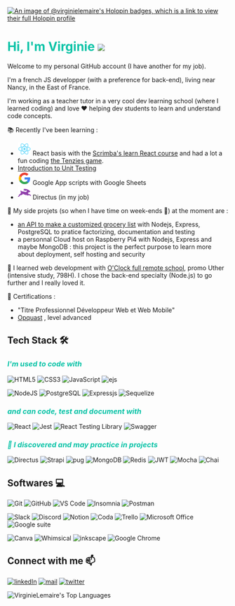 
[![An image of @virginielemaire's Holopin badges, which is a link to view their full Holopin profile](https://holopin.me/virginielemaire)](https://holopin.io/@virginielemaire)

# <span style="color:#0ac3a7">Hi, I'm Virginie <img src="https://media.giphy.com/media/hvRJCLFzcasrR4ia7z/giphy.gif" width="25px"> </span>

Welcome to my personal GitHub account (I have another for my job).

I'm a french JS developper (with a preference for back-end), living near Nancy, in the East of France.  

I'm working as a teacher tutor in a very cool dev learning school (where I learned coding) and love ♥️ helping dev students to learn and understand code concepts.
 
📚 Recently I've been learning :
- ![React logo](./react.svg) React basis with the [Scrimba's learn React course](https://scrimba.com/learn/learnreact) and had a lot a fun coding [the Tenzies game](https://github.com/VirginieLemaire/tenzies-game).
- [Introduction to Unit Testing](https://scrimba.com/learn/unittest)
- ![Google logo](./google.svg) Google App scripts with Google Sheets
- ![Directus](./directus.svg) Directus (in my job)

🔭 My side projets (so when I have time on week-ends 🙈) at the moment are :
- [an API to make a customized grocery list](https://github.com/VirginieLemaire/My-grocery-list) with Nodejs, Express, PostgreSQL to pratice factorizing, documentation and testing
- a personnal Cloud host on Raspberry Pi4 with Nodejs, Express and maybe MongoDB : this project is the perfect purpose to learn more about deployment, self hosting and security  
 
🌱 I learned web development with [O'Clock full remote school](https://oclock.io/), promo Uther (intensive study, 798H). 
I chose the back-end specialty (Node.js) to go further and I really loved it.  

📜 Certifications :  
- "Titre Professionnel Développeur Web et Web Mobile" 
- [Opquast](https://directory.opquast.com/en/certificat/M851EC/) , level advanced

## Tech Stack 🛠

### <span style="color:#0ac3a7; font-style:italic">I'm used to code with</span>
![HTML5](https://img.shields.io/badge/HTML5-black?style=for-the-badge&logo=html5&color=ffffff)
![CSS3](https://img.shields.io/badge/CSS3-black?style=for-the-badge&logo=css3&logoColor=2bcbba&color=ffffff)
![JavaScript](https://img.shields.io/badge/JavaScript-black?style=for-the-badge&logo=javascript&color=ffffff)
![ejs](https://img.shields.io/badge/-<%=_EJS_%>-black?style=for-the-badge&color=ffffff)

![NodeJS](https://img.shields.io/badge/-NodeJS-black?style=for-the-badge&logo=nodedotjs&color=ffffff)
![PostgreSQL](https://img.shields.io/badge/-PostgreSQL-black?style=for-the-badge&logo=postgresql&color=ffffff)
![Expressjs](https://img.shields.io/badge/-express-black?style=for-the-badge&logo=express&color=ffffff&logoColor=black)
![Sequelize](https://img.shields.io/badge/-sequelize-black?style=for-the-badge&logo=sequelize&color=ffffff)

### <span style="color:#0ac3a7; font-style:italic">and can code, test and document with</span>
![React](https://img.shields.io/badge/-react-black?style=for-the-badge&logo=react&logoColor=61DAFB&color=ffffff)
![Jest](https://img.shields.io/badge/-jest-black?style=for-the-badge&logo=jest&logoColor=C21325&color=ffffff)
![React Testing Library](https://img.shields.io/badge/-Testing%20Library-black?style=for-the-badge&logo=testing-library&logoColor=E3332&color=ffffff)
![Swagger](https://img.shields.io/badge/-swagger.io-black?style=for-the-badge&logo=swagger&color=ffffff)


### <span style="color:#0ac3a7; font-style:italic">🔎 I discovered and may practice in projects</span>

![Directus](https://img.shields.io/badge/Directus-black?style=for-the-badge&logo=Directus&color=ffffff&logoColor=6544FC)
![Strapi](https://img.shields.io/badge/strapi-black?style=for-the-badge&logo=strapi&color=ffffff&logoColor=4945FF)
![pug](https://img.shields.io/badge/Pug-black?style=for-the-badge&logo=pug&color=ffffff)
![MongoDB](https://img.shields.io/badge/MongoDB-black?style=for-the-badge&logo=MongoDB&color=ffffff)
![Redis](https://img.shields.io/badge/Redis-black?style=for-the-badge&logo=Redis&color=ffffff)
![JWT](https://img.shields.io/badge/jwt-black?style=for-the-badge&logo=jsonwebtokens&logoColor=2bcbba&color=ffffff)
![Mocha](https://img.shields.io/badge/mocha-black?style=for-the-badge&logo=mocha&color=ffffff)
![Chai](https://img.shields.io/badge/chai-black?style=for-the-badge&logo=chai&logoColor=brown&color=ffffff)

## Softwares 💻

![Git](https://img.shields.io/badge/-Git-black?style=for-the-badge&logo=git&color=ffffff)
![GitHub](https://img.shields.io/badge/-GitHub-181717?style=for-the-badge&logo=github&logoColor=a55eea&color=ffffff)
![VS Code](https://img.shields.io/badge/-VS%20Code-007ACC?style=for-the-badge&logo=visual-studio-code&logoColor=blue&color=ffffff)
![Insomnia](https://img.shields.io/badge/-insomnia-007ACC?style=for-the-badge&logo=insomnia&logoColor=4000BF&color=ffffff)
![Postman](https://img.shields.io/badge/-postman-007ACC?style=for-the-badge&logo=postman&logoColor=FF6C37&color=ffffff)

![Slack](https://img.shields.io/badge/-Slack-05122A?style=for-the-badge&logo=Slack&logoColor=orange&color=ffffff)
![Discord](https://img.shields.io/badge/Discord-black?style=for-the-badge&logo=discord&color=ffffff)
![Notion](https://img.shields.io/badge/-Notion-black?style=for-the-badge&logo=Notion&logoColor=black&color=ffffff)
![Coda](https://img.shields.io/badge/-Coda-black?style=for-the-badge&logo=Coda&logoColor=black&color=ffffff&logoColor=orange)
![Trello](https://img.shields.io/badge/-Trello-black?style=for-the-badge&logo=Trello&logoColor=black&color=ffffff)
![Microsoft Office](https://img.shields.io/badge/-Microsoft%20Office-black?style=for-the-badge&logo=microsoftoffice&logoColor=red&color=ffffff)
![Google suite](https://img.shields.io/badge/-GOOGLE_SUITE-black?style=for-the-badge&logo=Google&logoColor=00AC47&color=ffffff)

![Canva](https://img.shields.io/badge/-Canva-05122A?style=for-the-badge&logo=Canva&color=ffffff)
![Whimsical](https://img.shields.io/badge/-Whimsical-black?style=for-the-badge&color=ffffff)
![inkscape](https://img.shields.io/badge/-inkscape-05122A?style=for-the-badge&logo=inkscape&logoColor=black&color=ffffff)
![Google Chrome](https://img.shields.io/badge/Chrome-black?style=for-the-badge&logo=google-chrome&color=ffffff)


## Connect with me 📫

[![linkedIn](https://img.shields.io/static/v1?message=LINKEDIN&label=&logo=LINKEDIN&style=for-the-badge&color=darkblue)][linkedin]
[![mail](https://img.shields.io/static/v1?message=mail&label=&logo=gmail&logoColor=FFFFFF&style=for-the-badge&color=green)](mailto:virginielemaire@free.fr)
[![twitter](https://img.shields.io/static/v1?message=twitter&label=&logo=twitter&logoColor=FFFFFF&style=for-the-badge&color=blue)][twitter]



![VirginieLemaire's Top Languages](https://github-readme-stats.vercel.app/api/top-langs/?username=VirginieLemaire&theme=vue&show_icons=true&hide_border=true&layout=compact)

<!--reference links-->
[linkedin]: https://www.linkedin.com/virginie-lemaire
[twitter]: https://twitter.com/feerepart
